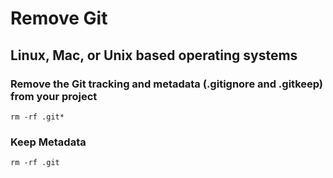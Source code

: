 # Remove Git

## Linux, Mac, or Unix based operating systems

###  Remove the Git tracking and metadata (.gitignore and .gitkeep) from your project

```
rm -rf .git*
```

### Keep Metadata

```
rm -rf .git
```
